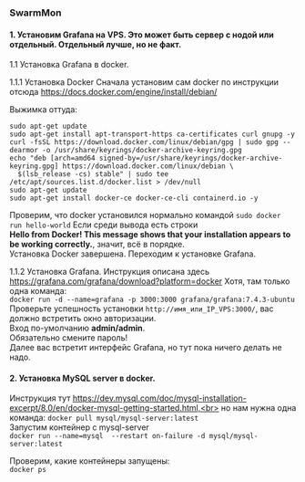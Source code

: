 ### SwarmMon

#### 1. Установим Grafana на VPS. Это может быть сервер с нодой или отдельный. Отдельный лучше, но не факт.

1.1 Установка Grafana в docker.

1.1.1 Установка Docker
Сначала установим сам docker по инструкции отсюда https://docs.docker.com/engine/install/debian/

Выжимка оттуда:
```
sudo apt-get update
sudo apt-get install apt-transport-https ca-certificates curl gnupg -y
curl -fsSL https://download.docker.com/linux/debian/gpg | sudo gpg --dearmor -o /usr/share/keyrings/docker-archive-keyring.gpg
echo "deb [arch=amd64 signed-by=/usr/share/keyrings/docker-archive-keyring.gpg] https://download.docker.com/linux/debian \
  $(lsb_release -cs) stable" | sudo tee /etc/apt/sources.list.d/docker.list > /dev/null
sudo apt-get update
sudo apt-get install docker-ce docker-ce-cli containerd.io -y
```
Проверим, что docker установился нормально командой `sudo docker run hello-world`
Если среди вывода есть строки <br>**Hello from Docker!
This message shows that your installation appears to be working correctly.**, значит, всё в порядке.<br>
Установка Docker завершена. Переходим к установке Grafana.

1.1.2 Установка Grafana.
Инструкция описана здесь https://grafana.com/grafana/download?platform=docker
Хотя, там только одна команда:<br>
`docker run -d --name=grafana -p 3000:3000 grafana/grafana:7.4.3-ubuntu`<br>
Проверьте успешность установки `http://имя_или_IP_VPS:3000/`, вас должно встретить окно авторизации.<br> Вход по-умолчанию **admin/admin**. <br>Обязательно смените пароль!<br>Далее вас встретит интерфейс Grafana, но тут пока ничего делать не надо.

#### 2. Установка MySQL server в docker.
Инструкция тут https://dev.mysql.com/doc/mysql-installation-excerpt/8.0/en/docker-mysql-getting-started.html,<br> но нам нужна одна команда:
`docker pull mysql/mysql-server:latest`<br>
Запустим контейнер с mysql-server<br>
`docker run --name=mysql  --restart on-failure -d mysql/mysql-server:latest`

Проверим, какие контейнеры запущены:<br>
`docker ps`






